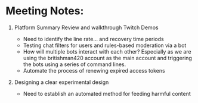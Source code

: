 # Meeting Notes:
1. Platform Summary Review and walkthrough Twitch Demos
   - Need to identify the line rate... and recovery time periods
   - Testing chat filters for users and rules-based moderation via a bot
   - How will multiple bots interact with each other? Especially as we are using the britishman420 account as the main account and triggering the bots using a series of command lines.
   - Automate the process of renewing expired access tokens 
  
2. Designing a clear experimental design
   - Need to establish an automated method for feeding harmful content

